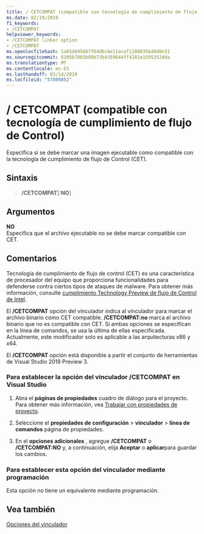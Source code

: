 ```yaml
---
title: / CETCOMPAT (compatible con tecnología de cumplimiento de flujo de Control)
ms.date: 02/19/2019
f1_keywords:
- /CETCOMPAT
helpviewer_keywords:
- /CETCOMPAT linker option
- /CETCOMPAT
ms.openlocfilehash: 1a01dd45667f64dbcbe11acaf1180835bd0d6e31
ms.sourcegitcommit: 8105b7003b89b73b4359644ff4281e1595352dda
ms.translationtype: MT
ms.contentlocale: es-ES
ms.lasthandoff: 03/14/2019
ms.locfileid: "57809852"
---
```

# <a name="cetcompat-control-flow-enforcement-technology-compatible"></a>/ CETCOMPAT (compatible con tecnología de cumplimiento de flujo de Control)

Especifica si se debe marcar una imagen ejecutable como compatible con la tecnología de cumplimiento de flujo de Control (CET).

## <a name="syntax"></a>Sintaxis

> **/CETCOMPAT**\[**:NO**]

## <a name="arguments"></a>Argumentos

**NO**<br/>
Especifica que el archivo ejecutable no se debe marcar compatible con CET.

## <a name="remarks"></a>Comentarios

Tecnología de cumplimiento de flujo de control (CET) es una característica de procesador del equipo que proporciona funcionalidades para defenderse contra ciertos tipos de ataques de malware. Para obtener más información, consulte [cumplimiento Technology Preview de flujo de Control de Intel](https://software.intel.com/sites/default/files/managed/4d/2a/control-flow-enforcement-technology-preview.pdf).

El **/CETCOMPAT** opción del vinculador indica al vinculador para marcar el archivo binario como CET compatible. **/CETCOMPAT:no** marca el archivo binario que no es compatible con CET. Si ambas opciones se especifican en la línea de comandos, se usa la última de ellas especificada. Actualmente, este modificador solo es aplicable a las arquitecturas x86 y x64.

El **/CETCOMPAT** opción está disponible a partir el conjunto de herramientas de Visual Studio 2019 Preview 3.

### <a name="to-set-the-cetcompat-linker-option-in-visual-studio"></a>Para establecer la opción del vinculador /CETCOMPAT en Visual Studio

1. Abra el **páginas de propiedades** cuadro de diálogo para el proyecto. Para obtener más información, vea [Trabajar con propiedades de proyecto](../working-with-project-properties.md).

1. Seleccione el **propiedades de configuración** > **vinculador** > **línea de comandos** página de propiedades.

1. En el **opciones adicionales** , agregue **/CETCOMPAT** o **/CETCOMPAT:NO** y, a continuación, elija **Aceptar** o **aplicar**para guardar los cambios.

### <a name="to-set-this-linker-option-programmatically"></a>Para establecer esta opción del vinculador mediante programación

Esta opción no tiene un equivalente mediante programación.

## <a name="see-also"></a>Vea también

[Opciones del vinculador](linker-options.md)
